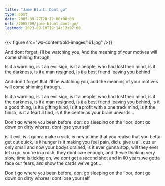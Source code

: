 ```yaml
---
title: "Jame Blunt: Dont go"
type: post
date: 2005-09-27T20:12:00+00:00
url: /2005/09/jame-blunt-dont-go/
lastmod: 2023-09-10T19:14:12+07:00
---
```

{{< figure src="wp-content/old-images/161.jpg" />}}

And dont forget, i'll be watching you, And the meaning of your motives will come shining through,

Is it a warning, is it an evil sign, is it a people, who had lost their mind, is it the darkness, is it a man resigned, is it a best friend leaving you behind

And don't forget that i'll be watching you, and the meaning of your motives will come shinning through...

Is it a warning, is it an evil sign, is it a people, who had lost their mind, is it the darkness, is it a man resigned, is it a best friend leaving you behind, is it a good thing, is it a gifting kind, is it a profit with a one track mind, is it the finish, is it a fearful find, is it the centre as your brain unwinds...

Don't go where you been before, dont go sleeping on the floor, dont go down on dirty whores, dont lose your self

is it evil, is it gunna make u sick, is now a time that you realise that you betta get out quick, is it hunger is it making you feel pain, did u give u all, cuz ur only small and now your bodys drained, is it ever gunna stop, will they ever let u go, you're in a rush, they dont care enough, and theyre thinking very slow, time is ticking on, we dont get a second shot and in 60 years,we gotta face our fears, and show the cards we've got...

Don't go where you been before, dont go sleeping on the floor, dont go down on dirty whores, dont lose your self
